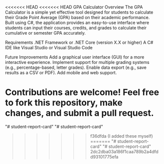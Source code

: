<<<<<<< HEAD
<<<<<<< HEAD
GPA Calculator
Overview
The GPA Calculator is a simple yet effective tool designed for students 
to calculate their Grade Point Average (GPA) based on their academic 
performance. Built using C#, the application provides an easy-to-use interface 
where students can input their courses, credits, and grades to calculate their cumulative or semester GPA accurately.

Requirements
.NET Framework or .NET Core (version X.X or higher)
A C# IDE like Visual Studio or Visual Studio Code

Future Improvements
Add a graphical user interface (GUI) for a more interactive experience.
Implement support for multiple grading systems (e.g., percentage-based, letter grades).
Enable data export (e.g., save results as a CSV or PDF).
Add mobile and web support.

Contributions are welcome! Feel free to fork this repository, make changes, and submit a pull request.
=======
"# student-report-card" 
"# student-report-card" 
>>>>>>> f36dfda (I added these myself)
=======
"# student-report-card" 
"# student-report-card" 
>>>>>>> 2dc2dba03a186f1caa789b2a4dfdd93101775efa
